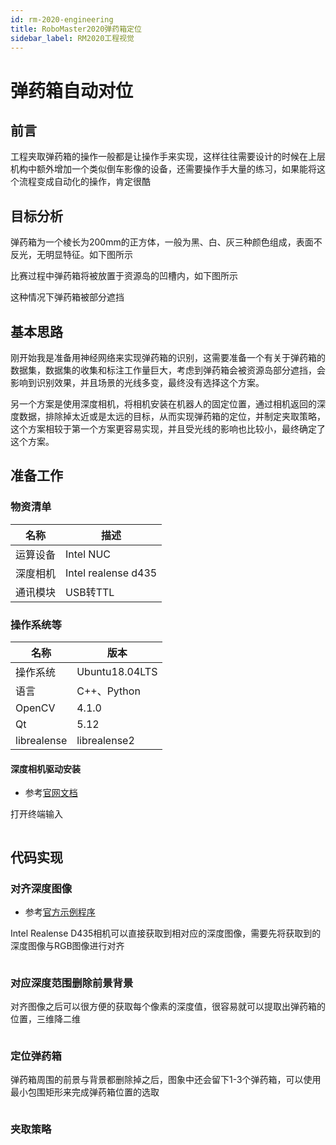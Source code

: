 ```yaml
---
id: rm-2020-engineering
title: RoboMaster2020弹药箱定位
sidebar_label: RM2020工程视觉
---
```

# 弹药箱自动对位

## 前言
工程夹取弹药箱的操作一般都是让操作手来实现，这样往往需要设计的时候在上层机构中额外增加一个类似倒车影像的设备，还需要操作手大量的练习，如果能将这个流程变成自动化的操作，肯定很酷

## 目标分析
弹药箱为一个棱长为200mm的正方体，一般为黑、白、灰三种颜色组成，表面不反光，无明显特征。如下图所示


比赛过程中弹药箱将被放置于资源岛的凹槽内，如下图所示


这种情况下弹药箱被部分遮挡

## 基本思路
刚开始我是准备用神经网络来实现弹药箱的识别，这需要准备一个有关于弹药箱的数据集，数据集的收集和标注工作量巨大，考虑到弹药箱会被资源岛部分遮挡，会影响到识别效果，并且场景的光线多变，最终没有选择这个方案。

另一个方案是使用深度相机，将相机安装在机器人的固定位置，通过相机返回的深度数据，排除掉太近或是太远的目标，从而实现弹药箱的定位，并制定夹取策略，这个方案相较于第一个方案更容易实现，并且受光线的影响也比较小，最终确定了这个方案。

## 准备工作
### 物资清单
| 名称     | 描述                |
|--------|---------------------|
| 运算设备 | Intel NUC           |
| 深度相机 | Intel realense d435 |
| 通讯模块 | USB转TTL            |

### 操作系统等

| 名称        | 版本           |
|-------------|----------------|
| 操作系统    | Ubuntu18.04LTS |
| 语言        | C++、Python     |
| OpenCV      | 4.1.0          |
| Qt          | 5.12           |
| librealense | librealense2   |

#### 深度相机驱动安装
- 参考[官网文档](https://github.com/IntelRealSense/librealsense/tree/master/doc)

打开终端输入

``` bash

```

## 代码实现
### 对齐深度图像
- 参考[官方示例程序](https://github.com/IntelRealSense/librealsense/tree/master/examples/align)

Intel Realense D435相机可以直接获取到相对应的深度图像，需要先将获取到的深度图像与RGB图像进行对齐

``` cpp

```

### 对应深度范围删除前景背景
对齐图像之后可以很方便的获取每个像素的深度值，很容易就可以提取出弹药箱的位置，三维降二维

``` cpp

```

### 定位弹药箱
弹药箱周围的前景与背景都删除掉之后，图象中还会留下1-3个弹药箱，可以使用最小包围矩形来完成弹药箱位置的选取

``` cpp

```

### 夹取策略

